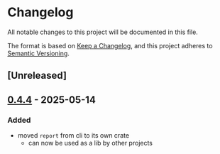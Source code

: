 # Changelog

All notable changes to this project will be documented in this file.

The format is based on [Keep a Changelog](https://keepachangelog.com/en/1.0.0/),
and this project adheres to [Semantic Versioning](https://semver.org/spec/v2.0.0.html).

## [Unreleased]

## [0.4.4](https://github.com/flashbots/contender/releases/tag/contender_report-v0.4.4) - 2025-05-14

### Added

- moved `report` from cli to its own crate
  - can now be used as a lib by other projects

<!-- Auto-update: 2025-10-14T13:59:35.517952 -->
